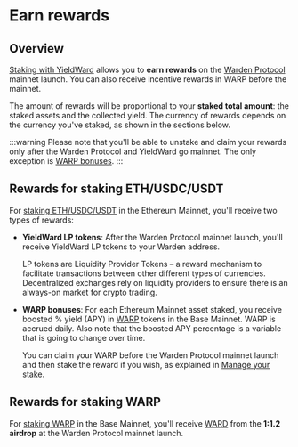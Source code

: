﻿---
sidebar_position: 4
---

# Earn rewards

## Overview

[Staking with YieldWard](stake) allows you to **earn rewards** on the [Warden Protocol](https://wardenprotocol.org) mainnet launch. You can also receive incentive rewards in WARP before the mainnet.

The amount of rewards will be proportional to your **staked total amount**: the staked assets and the collected yield. The currency of rewards depends on the currency you've staked, as shown in the sections below.

:::warning 
Please note that you'll be able to unstake and claim your rewards only after the Warden Protocol and YieldWard go mainnet. The only exception is [WARP bonuses](manage-your-stake#claim-warp-bonuses).
:::

## Rewards for staking ETH/USDC/USDT

For [staking ETH/USDC/USDT](stake#stake-ethusdcusdt) in the Ethereum Mainnet, you'll receive two types of rewards:

- **YieldWard LP tokens**: After the Warden Protocol mainnet launch, you'll receive YieldWard LP tokens to your Warden address.

    LP tokens are Liquidity Provider Tokens – a reward mechanism to facilitate transactions between other different types of currencies. Decentralized exchanges rely on liquidity providers to ensure there is an always-on market for crypto trading.
    
- **WARP bonuses**: For each Ethereum Mainnet asset staked, you receive boosted % yield (APY) in [WARP](https://docs.wardenprotocol.org/tokens/warp-token/warp) tokens in the Base Mainnet. WARP is accrued daily. Also note that the boosted APY percentage is a variable that is going to change over time.

    You can claim your WARP before the Warden Protocol mainnet launch and then stake the reward if you wish, as explained in [Manage your stake](manage-your-stake#claim-warp-bonuses).

## Rewards for staking WARP

For [staking WARP](stake#stake-warp) in the Base Mainnet, you'll receive [WARD](https://docs.wardenprotocol.org/tokens/ward-token/ward) from the **1:1.2 airdrop** at the Warden Protocol  mainnet launch.
